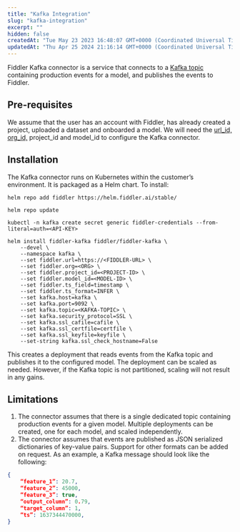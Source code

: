 ```yaml
---
title: "Kafka Integration"
slug: "kafka-integration"
excerpt: ""
hidden: false
createdAt: "Tue May 23 2023 16:48:07 GMT+0000 (Coordinated Universal Time)"
updatedAt: "Thu Apr 25 2024 21:16:14 GMT+0000 (Coordinated Universal Time)"
---
```

Fiddler Kafka connector is a service that connects to a [Kafka topic](https://kafka.apache.org/documentation/#intro_concepts_and_terms) containing production events for a model, and publishes the events to Fiddler.

## Pre-requisites

We assume that the user has an account with Fiddler, has already created a project, uploaded a dataset and onboarded a model. We will need the [url_id, org_id,](../../Client_Guide/installation-and-setup.md) project_id and model_id to configure the Kafka connector.

## Installation

The Kafka connector runs on Kubernetes within the customer’s environment. It is packaged as a Helm chart. To install:

```shell
helm repo add fiddler https://helm.fiddler.ai/stable/

helm repo update

kubectl -n kafka create secret generic fiddler-credentials --from-literal=auth=<API-KEY>

helm install fiddler-kafka fiddler/fiddler-kafka \
    --devel \
    --namespace kafka \
    --set fiddler.url=https://<FIDDLER-URL> \
    --set fiddler.org=<ORG> \
    --set fiddler.project_id=<PROJECT-ID> \
    --set fiddler.model_id=<MODEL-ID> \
    --set fiddler.ts_field=timestamp \
    --set fiddler.ts_format=INFER \
    --set kafka.host=kafka \
    --set kafka.port=9092 \
    --set kafka.topic=<KAFKA-TOPIC> \
    --set kafka.security_protocol=SSL \
    --set kafka.ssl_cafile=cafile \
    --set kafka.ssl_certfile=certfile \
    --set kafka.ssl_keyfile=keyfile \
    --set-string kafka.ssl_check_hostname=False

```

This creates a deployment that reads events from the Kafka topic and publishes it to the configured model. The deployment can be scaled as needed. However, if the Kafka topic is not partitioned, scaling will not result in any gains.

## Limitations

1. The connector assumes that there is a single dedicated topic containing production events for a given model. Multiple deployments can be created, one for each model, and scaled independently.
2. The connector assumes that events are published as JSON serialized dictionaries of key-value pairs. Support for other formats can be added on request. As an example, a Kafka message should look like the following:

```json
{
    “feature_1”: 20.7,
    “feature_2”: 45000,
    “feature_3”: true,
    “output_column”: 0.79,
    “target_column”: 1,
    “ts”: 1637344470000,
}

```
